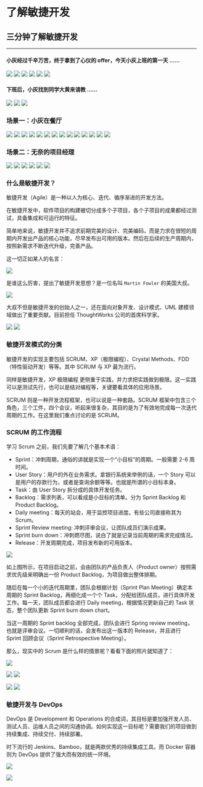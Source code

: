 # **了解敏捷开发**
## **三分钟了解敏捷开发**
---

#### **小灰经过千辛万苦，终于拿到了心仪的 offer，今天小灰上班的第一天 ……**

![](/docs/assets/spring-cloud-itoken-prepare/fd335fed3d87f9b493b0ca525013b32e.jpeg)
![](/docs/assets/spring-cloud-itoken-prepare/2a207c1de72120429861b70f659862d6.jpeg)
![](/docs/assets/spring-cloud-itoken-prepare/3b964c8a4456f72e6c46e636afae3e77.jpeg)
![](/docs/assets/spring-cloud-itoken-prepare/3656a562ee6bd458d45f6c8d239f8988.jpeg)
![](/docs/assets/spring-cloud-itoken-prepare/54e642be85311b8ad8bf21924f3672df.jpeg)
![](/docs/assets/spring-cloud-itoken-prepare/76030947cb1bc4ebecfc57f2b3a08678.jpeg)

#### **下班后，小灰找到同学大黄来请教 ……**

![](/docs/assets/spring-cloud-itoken-prepare/56740561fdcb3f861dd5783bd7ec3e34.jpeg)
![](/docs/assets/spring-cloud-itoken-prepare/b16165e3b0af80f898cc150a468440d9.jpeg)
![](/docs/assets/spring-cloud-itoken-prepare/6233ac9e721347373f24e99e36faf253.jpeg)

### **场景一：小灰在餐厅**

![](/docs/assets/spring-cloud-itoken-prepare/aab6270ef48ada829f73af1aacf1594a.jpeg)
![](/docs/assets/spring-cloud-itoken-prepare/3c4f021ea82364bb288fed1af3dfc137.jpeg)
![](/docs/assets/spring-cloud-itoken-prepare/3bf2bd3ecc8e54601436a84c0e65e643.jpeg)
![](/docs/assets/spring-cloud-itoken-prepare/d9f4327f00d2baaf9370f1a93b747946.jpeg)
![](/docs/assets/spring-cloud-itoken-prepare/d9f4327f00d2baaf9370f1a93b747946.jpeg)
![](/docs/assets/spring-cloud-itoken-prepare/ee3a355a5efa0141ce272ec4c3c7f52d.jpeg)
![](/docs/assets/spring-cloud-itoken-prepare/6a1c78ad1f71507b9bca786548c63efb.jpeg)
![](/docs/assets/spring-cloud-itoken-prepare/d9f4327f00d2baaf9370f1a93b747946.jpeg)
![](/docs/assets/spring-cloud-itoken-prepare/d9f4327f00d2baaf9370f1a93b747946.jpeg)
![](/docs/assets/spring-cloud-itoken-prepare/6a8c9398354c12beeed8b2ed95ab1a07.jpeg)
![](/docs/assets/spring-cloud-itoken-prepare/0c7bae62d54ac26cba68b40bb90ec026.jpeg)
![](/docs/assets/spring-cloud-itoken-prepare/40575d0305adc6be6cb2014195ee8c90.jpeg)
![](/docs/assets/spring-cloud-itoken-prepare/c0cabe76e369476bf8658a3b4820bce0.jpeg)
![](/docs/assets/spring-cloud-itoken-prepare/2ced80556521d4a1ca99bd0819ffedf5.jpeg)

### **场景二：无奈的项目经理**

![](/docs/assets/spring-cloud-itoken-prepare/e6475ada548c9b1db45c5ccab4cf2800.jpeg)
![](/docs/assets/spring-cloud-itoken-prepare/e90f66800c9aa9f3d1398ccdd8443dc9.jpeg)
![](/docs/assets/spring-cloud-itoken-prepare/1a48e6c7f504eb44254498ce1596edc6.jpeg)
![](/docs/assets/spring-cloud-itoken-prepare/d391b705a0eeded2789c075ba6156ce6.jpeg)
![](/docs/assets/spring-cloud-itoken-prepare/d0e83bd9e78fa329c30a6fe7010e8bf2.jpeg)
![](/docs/assets/spring-cloud-itoken-prepare/e9a1ceff20b64e58764c35ec6362949d.jpeg)

### 什么是敏捷开发？

敏捷开发（Agile）是一种以人为核心、迭代、循序渐进的开发方法。

在敏捷开发中，软件项目的构建被切分成多个子项目，各个子项目的成果都经过测试，具备集成和可运行的特征。

简单地来说，敏捷开发并不追求前期完美的设计、完美编码，而是力求在很短的周期内开发出产品的核心功能，尽早发布出可用的版本。然后在后续的生产周期内，按照新需求不断迭代升级，完善产品。

这一切正如某人的名言：

![](/docs/assets/spring-cloud-itoken-prepare/613059ec155422aefeadeee28afead70.jpeg)

是谁这么厉害，提出了敏捷开发思想？是一位名叫 `Martin Fowler` 的美国大叔。

![](/docs/assets/spring-cloud-itoken-prepare/9cb5a92af42b325f742120da30d3bd45.jpeg)

大叔不但是敏捷开发的创始人之一，还在面向对象开发、设计模式、UML 建模领域做出了重要贡献。目前担任 ThoughtWorks 公司的首席科学家。

![](/docs/assets/spring-cloud-itoken-prepare/3dded82696e8fba43b6b731aec83c546.jpeg)
![](/docs/assets/spring-cloud-itoken-prepare/1fbc635f82dd1101ff6280349c4e2684.jpeg)

### **敏捷开发模式的分类**

敏捷开发的实现主要包括 SCRUM、XP（极限编程）、Crystal Methods、FDD（特性驱动开发）等等。其中 SCRUM 与 XP 最为流行。

同样是敏捷开发，XP 极限编程 更侧重于实践，并力求把实践做到极限。这一实践可以是测试先行，也可以是结对编程等，关键要看具体的应用场景。

SCRUM 则是一种开发流程框架，也可以说是一种套路。SCRUM 框架中包含三个角色，三个工件，四个会议，听起来很复杂，其目的是为了有效地完成每一次迭代周期的工作。在这里我们重点讨论的是 SCRUM。

### SCRUM 的工作流程

学习 Scrum 之前，我们先要了解几个基本术语：

- Sprint：冲刺周期，通俗的讲就是实现一个“小目标”的周期。一般需要 2-6 周时间。
- User Story：用户的外在业务需求。拿银行系统来举例的话，一个 Story 可以是用户的存款行为，或者是查询余额等等。也就是所谓的小目标本身。
- Task：由 User Story 拆分成的具体开发任务。
- Backlog：需求列表，可以看成是小目标的清单。分为 Sprint Backlog 和 Product Backlog。
- Daily meeting：每天的站会，用于监控项目进度。有些公司直接称其为 Scrum。
- Sprint Review meeting: 冲刺评审会议，让团队成员们演示成果。
- Sprint burn down：冲刺燃尽图，说白了就是记录当前周期的需求完成情况。
- Release：开发周期完成，项目发布新的可用版本。

![](/docs/assets/spring-cloud-itoken-prepare/23bbf940df9a190a229362809d735018.jpeg)

如上图所示，在项目启动之前，会由团队的产品负责人（Product owner）按照需求优先级来明确出一份 Product Backlog，为项目做出整体排期。

随后在每一个小的迭代周期里，团队会根据计划（Sprint Plan Meeting）确定本周期的 Sprint Backlog，再细化成一个个 Task，分配给团队成员，进行具体开发工作。每一天，团队成员都会进行 Daily meeting，根据情况更新自己的 Task 状态，整个团队更新 Sprint burn down chart。

当这一周期的 Sprint backlog 全部完成，团队会进行 Spring review meeting，也就是评审会议。一切顺利的话，会发布出这一版本的 Release，并且进行 Sprint 回顾会议（Sprint Retrospective Meeting）。

那么，现实中的 Scrum 是什么样的情景呢？看看下面的照片就知道了：

![](/docs/assets/spring-cloud-itoken-prepare/4d136fa2305b7fd9d826015d541b7fa2.jpeg)

![](/docs/assets/spring-cloud-itoken-prepare/95b8eec16b32a85ddfee6ac5e28b2266.jpeg)
![](/docs/assets/spring-cloud-itoken-prepare/e3c99117bb3d2999b34360ddba3747d3.jpeg)

![](/docs/assets/spring-cloud-itoken-prepare/5bfe08f726122fa68da5ffbb97c47be8.jpeg)
![](/docs/assets/spring-cloud-itoken-prepare/0b59ccbdf26ea0dc1a01dfbdb4dd7386.jpeg)

### **敏捷开发与 DevOps**

DevOps 是 Development 和 Operations 的合成词，其目标是要加强开发人员、测试人员、运维人员之间的沟通协调。如何实现这一目标呢？需要我们的项目做到持续集成、持续交付、持续部署。

时下流行的 Jenkins、Bamboo，就是两款优秀的持续集成工具。而 Docker 容器则为 DevOps 提供了强大而有效的统一环境。

![](/docs/assets/spring-cloud-itoken-prepare/c0e101dacdc6ea1f5e8e79517d12191e.jpeg)

![](/docs/assets/spring-cloud-itoken-prepare/3277bbad2cd2a13205b073ea981c8c21.jpeg)

